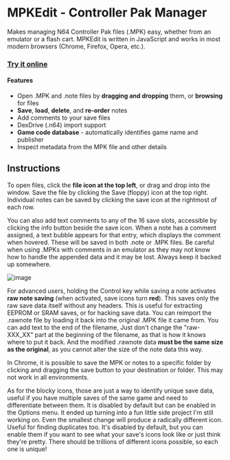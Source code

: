 # MPKEdit - Controller Pak Manager

Makes managing N64 Controller Pak files (.MPK) easy, whether from an emulator or a flash cart. MPKEdit is written in JavaScript and works in most modern browsers (Chrome, Firefox, Opera, etc.).

### [**Try it online**](https://bryc.github.io/mempak)

#### Features

* Open .MPK and .note files by **dragging and dropping** them, or **browsing** for files
* **Save**, **load**, **delete**, and **re-order** notes
* Add comments to your save files
* DexDrive (.n64) import support
* **Game code database** - automatically identifies game name and publisher
* Inspect metadata from the MPK file and other details

## Instructions

To open files, click the **file icon at the top left**, or drag and drop into the window. Save the file by clicking the Save (floppy) icon at the top right. Individual notes can be saved by clicking the save icon at the rightmost of each row. <!--It is also possible to re-order notes by clicking and dragging.-->

You can also add text comments to any of the 16 save slots, accessible by clicking the info button beside the save icon. When a note has a comment assigned, a text bubble appears for that entry, which displays the comment when hovered. These will be saved in both .note or .MPK files. Be careful when using .MPKs with comments in an emulator as they may not know how to handle the appended data and it may be lost. Always keep it backed up somewhere.

![image](https://user-images.githubusercontent.com/1408749/44122120-7ba24680-9ff0-11e8-8997-b84e3a5378a8.png)

For advanced users, holding the Control key while saving a note activates **raw note saving** (when activated, save icons turn **red**). This saves only the raw save data itself without any headers. This is useful for extracting EEPROM or SRAM saves, or for hacking save data. You can reimport the .rawnote file by loading it back into the original .MPK file it came from. You can add text to the end of the filename, Just don't change the "raw-XXX_XX" part at the beginning of the filename, as that is how it knows where to put it back. And the modified .rawnote data **must be the same size as the original**, as you cannot alter the size of the note data this way.

In Chrome, it is possible to save the MPK or notes to a specific folder by clicking and dragging the save button to your destination or folder. This may not work in all environments.

As for the blocky icons, those are just a way to identify unique save data, useful if you have multiple saves of the same game and need to differentiate between them. It is disabled by default but can be enabled in the Options menu. It ended up turning into a fun little side project I'm still working on. Even the smallest change will produce a radically different icon. Useful for finding duplicates too. It's disabled by default, but you can enable them if you want to see what your save's icons look like or just think they're pretty. There should be trillions of different icons possible, so each one is unique!

